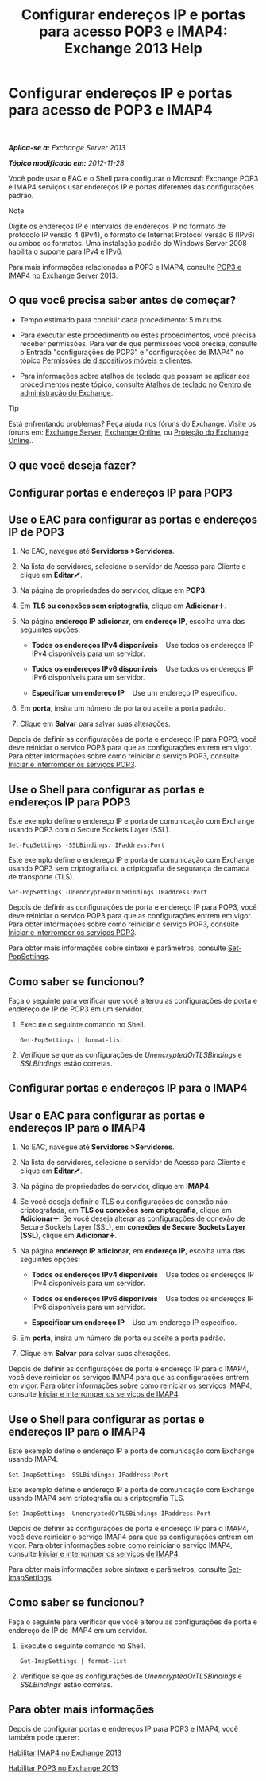 ﻿---
title: 'Configurar endereços IP e portas para acesso POP3 e IMAP4: Exchange 2013 Help'
TOCTitle: Configurar endereços IP e portas para acesso de POP3 e IMAP4
ms:assetid: 8292747b-6626-4d7f-ba73-1e17f5d99fa4
ms:mtpsurl: https://technet.microsoft.com/pt-br/library/Bb123530(v=EXCHG.150)
ms:contentKeyID: 50556235
ms.date: 05/22/2018
mtps_version: v=EXCHG.150
ms.translationtype: MT
---

# Configurar endereços IP e portas para acesso de POP3 e IMAP4

 

_**Aplica-se a:** Exchange Server 2013_

_**Tópico modificado em:** 2012-11-28_

Você pode usar o EAC e o Shell para configurar o Microsoft Exchange POP3 e IMAP4 serviços usar endereços IP e portas diferentes das configurações padrão.


> [!NOTE]  
> Digite os endereços IP e intervalos de endereços IP no formato de protocolo IP versão 4 (IPv4), o formato de Internet Protocol versão 6 (IPv6) ou ambos os formatos. Uma instalação padrão do Windows Server 2008 habilita o suporte para IPv4 e IPv6.



Para mais informações relacionadas a POP3 e IMAP4, consulte [POP3 e IMAP4 no Exchange Server 2013](pop3-and-imap4-in-exchange-server-2013-exchange-2013-help.md).

## O que você precisa saber antes de começar?

  - Tempo estimado para concluir cada procedimento: 5 minutos.

  - Para executar este procedimento ou estes procedimentos, você precisa receber permissões. Para ver de que permissões você precisa, consulte o Entrada "configurações de POP3" e "configurações de IMAP4" no tópico [Permissões de dispositivos móveis e clientes](clients-and-mobile-devices-permissions-exchange-2013-help.md).

  - Para informações sobre atalhos de teclado que possam se aplicar aos procedimentos neste tópico, consulte [Atalhos de teclado no Centro de administração do Exchange](keyboard-shortcuts-in-the-exchange-admin-center-exchange-online-protection-help.md).


> [!TIP]
> Está enfrentando problemas? Peça ajuda nos fóruns do Exchange. Visite os fóruns em: <A href="https://go.microsoft.com/fwlink/p/?linkid=60612">Exchange Server</A>, <A href="https://go.microsoft.com/fwlink/p/?linkid=267542">Exchange Online</A>, ou <A href="https://go.microsoft.com/fwlink/p/?linkid=285351">Proteção do Exchange Online</A>..



## O que você deseja fazer?

## Configurar portas e endereços IP para POP3

## Use o EAC para configurar as portas e endereços IP de POP3

1.  No EAC, navegue até **Servidores** **\>Servidores**.

2.  Na lista de servidores, selecione o servidor de Acesso para Cliente e clique em **Editar**![Ícone de edição](images/JJ218640.6f53ccb2-1f13-4c02-bea0-30690e6ea71d(EXCHG.150).gif "Ícone de edição").

3.  Na página de propriedades do servidor, clique em **POP3**.

4.  Em **TLS ou conexões sem criptografia**, clique em **Adicionar**![Ícone Adicionar](images/JJ218640.c1e75329-d6d7-4073-a27d-498590bbb558(EXCHG.150).gif "Ícone Adicionar").

5.  Na página **endereço IP adicionar**, em **endereço IP**, escolha uma das seguintes opções:
    
      - **Todos os endereços IPv4 disponíveis**    Use todos os endereços IP IPv4 disponíveis para um servidor.
    
      - **Todos os endereços IPv6 disponíveis**    Use todos os endereços IP IPv6 disponíveis para um servidor.
    
      - **Especificar um endereço IP**    Use um endereço IP específico.

6.  Em **porta**, insira um número de porta ou aceite a porta padrão.

7.  Clique em **Salvar** para salvar suas alterações.

Depois de definir as configurações de porta e endereço IP para POP3, você deve reiniciar o serviço POP3 para que as configurações entrem em vigor. Para obter informações sobre como reiniciar o serviço POP3, consulte [Iniciar e interromper os serviços POP3](start-and-stop-the-pop3-services-exchange-2013-help.md).

## Use o Shell para configurar as portas e endereços IP para POP3

Este exemplo define o endereço IP e porta de comunicação com Exchange usando POP3 com o Secure Sockets Layer (SSL).

    Set-PopSettings -SSLBindings: IPaddress:Port

Este exemplo define o endereço IP e porta de comunicação com Exchange usando POP3 sem criptografia ou a criptografia de segurança de camada de transporte (TLS).

    Set-PopSettings -UnencryptedOrTLSBindings IPaddress:Port

Depois de definir as configurações de porta e endereço IP para POP3, você deve reiniciar o serviço POP3 para que as configurações entrem em vigor. Para obter informações sobre como reiniciar o serviço POP3, consulte [Iniciar e interromper os serviços POP3](start-and-stop-the-pop3-services-exchange-2013-help.md).

Para obter mais informações sobre sintaxe e parâmetros, consulte [Set-PopSettings](https://technet.microsoft.com/pt-br/library/aa997154\(v=exchg.150\)).

## Como saber se funcionou?

Faça o seguinte para verificar que você alterou as configurações de porta e endereço de IP de POP3 em um servidor.

1.  Execute o seguinte comando no Shell.
    
        Get-PopSettings | format-list

2.  Verifique se que as configurações de *UnencryptedOrTLSBindings* e *SSLBindings* estão corretas.

## Configurar portas e endereços IP para o IMAP4

## Usar o EAC para configurar as portas e endereços IP para o IMAP4

1.  No EAC, navegue até **Servidores** **\>Servidores**.

2.  Na lista de servidores, selecione o servidor de Acesso para Cliente e clique em **Editar**![Ícone de edição](images/JJ218640.6f53ccb2-1f13-4c02-bea0-30690e6ea71d(EXCHG.150).gif "Ícone de edição").

3.  Na página de propriedades do servidor, clique em **IMAP4**.

4.  Se você deseja definir o TLS ou configurações de conexão não criptografada, em **TLS ou conexões sem criptografia**, clique em **Adicionar**![Ícone Adicionar](images/JJ218640.c1e75329-d6d7-4073-a27d-498590bbb558(EXCHG.150).gif "Ícone Adicionar"). Se você deseja alterar as configurações de conexão de Secure Sockets Layer (SSL), em **conexões de Secure Sockets Layer (SSL)**, clique em **Adicionar**![Ícone Adicionar](images/JJ218640.c1e75329-d6d7-4073-a27d-498590bbb558(EXCHG.150).gif "Ícone Adicionar").

5.  Na página **endereço IP adicionar**, em **endereço IP**, escolha uma das seguintes opções:
    
      - **Todos os endereços IPv4 disponíveis**    Use todos os endereços IP IPv4 disponíveis para um servidor.
    
      - **Todos os endereços IPv6 disponíveis**    Use todos os endereços IP IPv6 disponíveis para um servidor.
    
      - **Especificar um endereço IP**    Use um endereço IP específico.

6.  Em **porta**, insira um número de porta ou aceite a porta padrão.

7.  Clique em **Salvar** para salvar suas alterações.

Depois de definir as configurações de porta e endereço IP para o IMAP4, você deve reiniciar os serviços IMAP4 para que as configurações entrem em vigor. Para obter informações sobre como reiniciar os serviços IMAP4, consulte [Iniciar e interromper os serviços de IMAP4](start-and-stop-the-imap4-services-exchange-2013-help.md).

## Use o Shell para configurar as portas e endereços IP para o IMAP4

Este exemplo define o endereço IP e porta de comunicação com Exchange usando IMAP4.

    Set-ImapSettings -SSLBindings: IPaddress:Port

Este exemplo define o endereço IP e porta de comunicação com Exchange usando IMAP4 sem criptografia ou a criptografia TLS.

    Set-ImapSettings -UnencryptedOrTLSBindings IPaddress:Port 

Depois de definir as configurações de porta e endereço IP para o IMAP4, você deve reiniciar o serviço IMAP4 para que as configurações entrem em vigor. Para obter informações sobre como reiniciar o serviço IMAP4, consulte [Iniciar e interromper os serviços de IMAP4](start-and-stop-the-imap4-services-exchange-2013-help.md).

Para obter mais informações sobre sintaxe e parâmetros, consulte [Set-ImapSettings](https://technet.microsoft.com/pt-br/library/aa998252\(v=exchg.150\)).

## Como saber se funcionou?

Faça o seguinte para verificar que você alterou as configurações de porta e endereço de IP de IMAP4 em um servidor.

1.  Execute o seguinte comando no Shell.
    
        Get-ImapSettings | format-list

2.  Verifique se que as configurações de *UnencryptedOrTLSBindings* e *SSLBindings* estão corretas.

## Para obter mais informações

Depois de configurar portas e endereços IP para POP3 e IMAP4, você também pode querer:

[Habilitar IMAP4 no Exchange 2013](enable-imap4-in-exchange-2013-exchange-2013-help.md)

[Habilitar POP3 no Exchange 2013](enable-pop3-in-exchange-2013-exchange-2013-help.md)

